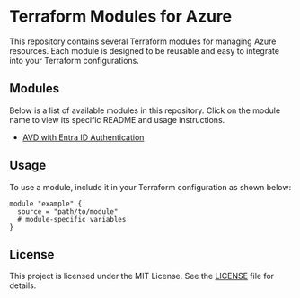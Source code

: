 # Terraform Modules for Azure

This repository contains several Terraform modules for managing Azure resources. Each module is designed to be reusable and easy to integrate into your Terraform configurations.

## Modules

Below is a list of available modules in this repository. Click on the module name to view its specific README and usage instructions.

- [AVD with Entra ID Authentication](modules/avd-entra-id/README.md)

## Usage

To use a module, include it in your Terraform configuration as shown below:

```hcl
module "example" {
  source = "path/to/module"
  # module-specific variables
}
```

## License

This project is licensed under the MIT License. See the [LICENSE](LICENSE) file for details.